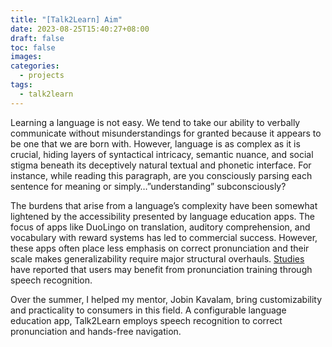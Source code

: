 ```yaml
---
title: "[Talk2Learn] Aim"
date: 2023-08-25T15:40:27+08:00
draft: false
toc: false
images:
categories:
  - projects
tags:
  - talk2learn
---
```


Learning a language is not easy. We tend to take our ability to verbally communicate without misunderstandings for granted because it appears to be one that we are born with. However, language is as complex as it is crucial, hiding layers of syntactical intricacy, semantic nuance, and social stigma beneath its deceptively natural textual and phonetic interface. For instance, while reading this paragraph, are you consciously parsing each sentence for meaning or simply…”understanding” subconsciously?

The burdens that arise from a language’s complexity have been somewhat lightened by the accessibility presented by language education apps. The focus of apps like DuoLingo on translation, auditory comprehension, and vocabulary with reward systems has led to commercial success. However, these apps often place less emphasis on correct pronunciation and their scale makes generalizability require major structural overhauls. [Studies](https://www.tandfonline.com/doi/full/10.1080/09588221.2012.700315) have reported that users may benefit from pronunciation training through speech recognition.

Over the summer, I helped my mentor, Jobin Kavalam, bring customizability and practicality to consumers in this field. A configurable language education app, Talk2Learn employs speech recognition to correct pronunciation and hands-free navigation.
